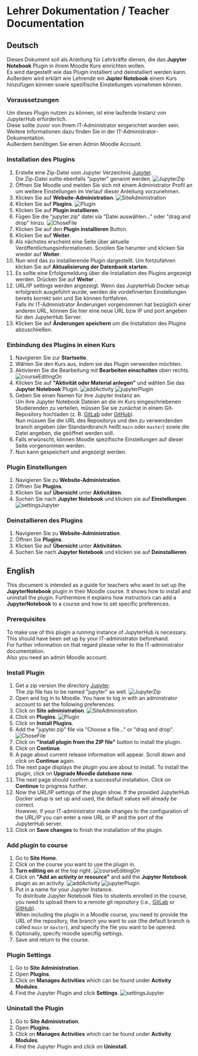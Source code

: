 # Lehrer Dokumentation / Teacher Documentation

## Deutsch
Dieses Dokument soll als Anleitung für Lehrkräfte dienen, die das __Jupyter Notebook__ Plugin in ihrem Moodle Kurs einrichten wollen.\
Es wird dargestellt wie das Plugin installiert und deinstalliert werden kann.\
Außerdem wird erklärt wie Lehrende ein __Jupter Notebook__ einem Kurs hinzufügen können sowie spezifische Einstellungen vornehmen können.

### Voraussetzungen
Um dieses Plugin nutzen zu können, ist eine laufende Instanz von JupyterHub erforderlich.\
Diese sollte zuvor von Ihrem IT-Administrator eingerichtet worden sein.\
Weitere Informationen dazu finden Sie in der IT-Administrator-Dokumentation.\
Außerdem benötigen Sie einen Admin Moodle Account.

### Installation des Plugins

1.  Erstelle eine Zip-Datei vom Jupyter Verzeichnis [Jupyter](https://sopra.informatik.uni-stuttgart.de/kib3-student-projects/kib3-stupro-ss-22/-/tree/main/jupyter). \
    Die Zip-Datei sollte ebenfalls "jupyter" genannt werden.
    ![JupyterZip](images/jupyterZipDeutsch.png)
2.  Öffnen Sie Moodle und melden Sie sich mit einem Administrator Profil an um weitere Einstellungen im Verlauf dieser Anleitung vorzunehmen.
3.  Klicken Sie auf  __Website-Administration__.
    ![SiteAdministration](images/websiteAdministration.png)
4.  Klicken Sie auf __Plugins__.
    ![Plugin](images/pluginsDeutsch.png)
5.  Klicken Sie auf __Plugin installieren__.
6.  Fügen Sie die "jupyter.zip" datei via "Datei auswählen..." oder "drag and drop" hinzu.
    ![ChoseFile](images/installierenVonPlugin.png)
7.  Klicken Sie auf den __Plugin installieren__ Button.
8.  Klicken Sie auf __Weiter__.
9.  Als nächstes erscheint eine Seite über aktuelle Veröffentlichungsinformationen. Scrollen Sie herunter und klicken Sie wieder auf __Weiter__.
10. Nun wird das zu installierende Plugin dargestellt. Um fortzufahren klicken Sie auf __Aktualisierung der Datenbank starten__.
11. Es sollte eine Erfolgsmeldung über die Installation des Plugins angezeigt werden. Drücken Sie auf __Weiter__ .
12. URL/IP settings werden angezeigt. Wenn das JupyterHub Docker setup erfolgreich ausgeführt wurde, werden die vordefinierten Einstellungen bereits korrekt sein und Sie können fortfahren.\
    Falls ihr IT-Administrator Änderungen vorgenommen hat bezüglich einer anderen URL, können Sie hier eine neue URL bzw IP und port angeben für den JupyterHub Server.
13. Klicken Sie auf __Änderungen speichern__ um die Installation des Plugins abzuschließen.

### Einbindung des Plugins in einen Kurs
1. Navigieren Sie zur __Startseite__.
2. Wählen Sie den Kurs aus, indem sie das Plugin verwenden möchten.
3. Aktivieren Sie die Bearbeitung  mit __Bearbeiten einschalten__ oben rechts.
   ![courseEditingOn](images/bearbeitenEinschalten.png)
4. Klicken Sie auf __"Aktivität oder Material anlegen"__ und wählen Sie das __Jupyter Notebook__ Plugin.
   ![addActivity](images/aktivitaetAnlegen.png)
   ![jupyterPlugin](images/jupyterNotebookWaehlen.png)
5. Geben Sie einen Namen für ihre Jupyter Instanz an. \
   Um ihre Jupyter Notebook Dateien an die im Kurs eingeschriebenen Studierenden zu verteilen, müssen Sie sie zunächst in einem Git-Repository hochladen (z. B. [GitLab](https://gitlab.com/) oder [GitHub](https://github.com/)).\
   Nun müssen Sie die URL des Repositorys und den zu verwendenden branch angeben (der Standardbranch heißt `main` oder `master`) sowie die Datei angeben, die geöffnet werden soll.
6. Falls erwünscht, können Moodle spezifische Einstellungen auf dieser Seite vorgenommen werden.  
7. Nun kann gespeichert und angezeigt werden.

### Plugin Einstellungen
1. Navigieren Sie zu __Website-Administration__.
2. Öffnen Sie __Plugins__.
3. Klicken Sie auf __Übersicht__ unter __Aktivitäten__.
4. Suchen Sie nach __Jupyter Notebook__ und klicken sie auf __Einstellungen__.
   ![settingsJupyter](images/einstellungen.png)

### Deinstallieren des Plugins
1. Navigieren Sie zu __Website-Administration__.
2. Öffnen Sie __Plugins__.
3. Klicken Sie auf __Übersicht__ unter __Aktivitäten__.
4. Suchen Sie nach __Jupyter Notebook__ und klicken sie auf __Deinstallieren__.

## English
This document is intended as a guide for teachers who want to set up the __JupyterNotebook__ plugin in their Moodle course.
It shows how to install and uninstall the plugin.
Furthermore it explains how instructors can add a __JupyterNotebook__ to a course and how to set specific preferences.

### Prerequisites
To make use of this plugin a running instance of JupyterHub is necessary.\
This should have been set up by your IT-administrator beforehand.\
For further information on that regard please refer to the IT-administrator documentation.\
Also you need an admin Moodle account.

### Install Plugin
1.  Get a zip version the directory [Jupyter](https://sopra.informatik.uni-stuttgart.de/kib3-student-projects/kib3-stupro-ss-22/-/tree/main/jupyter).\
    The zip file has to be named "jupyter" as well.
    ![JupyterZip](images/createZipFile.png)
2.  Open and log in to Moodle. You have to log in with an adminstrator account to set the following preferences.
3.  Click on __Site administration__.
    ![SiteAdministration](images/siteAdmin.png)
4.  Click on __Plugins__.
    ![Plugin](images/plugin.png)
5.  Click on __Install Plugins__.
6.  Add the "jupyter.zip" file via "Choose a file..." or "drag and drop".
    ![ChoseFile](images/choseFile.png)
7.  Click on __"Install plugin from the ZIP file"__ button to install the plugin.
8.  Click on __Continue__.
9.  A page about current release information will appear. Scroll down and click on __Continue__ again.
10. The next page displays the plugin you are about to install. To install the plugin, click on __Upgrade Moodle datebase now__.
11. The next page should confirm a successful installation. Click on __Continue__ to progress further.
12. Now the URL/IP settings of the plugin show. If the provided JupyterHub Docker setup is set up and used, the default values will already be correct.\
    However, if your IT-administrator made changes to the configuration of the URL/IP you can enter a new URL or IP and the port of the JupyterHub server.
13. Click on __Save changes__ to finish the installation of the plugin.

### Add plugin to course
1. Go to __Site Home__.
2. Click on the course you want to use the plugin in.
3. __Turn editing on__ at the top right.
   ![courseEditingOn](images/courseEditingOn.png)
4. Click on __"Add an activity or resource"__ and add the __Jupyter Notebook__ plugin as an activity.
   ![addActivity](images/addActivity.png)
   ![jupyterPlugin](images/addJupyter.png)
5. Put in a name for your Jupyter Instance.\
   To distribute Jupyter Notebook files to students enrolled in the course, you need to upload them to a remote git repository (i.e., [GitLab](https://gitlab.com/) or [GitHub](https://github.com/)).\
   When including the plugin in a Moodle course, you need to provide the URL of the repository, the branch you want to use (the default branch is called `main` or `master`), and specify the file you want to be opened.
6. Optionally, specify moodle specifig settings.  
7. Save and return to the course.

### Plugin Settings
1. Go to __Site Administration__.
2. Open __Plugins__.
3. Click on __Manages Activities__ which can be found under __Activity Modules__.
4. Find the Jupyter Plugin and click __Settings__.
   ![settingsJupyter](images/settings.png)

### Uninstall the Plugin
1. Go to __Site Administration__.
2. Open __Plugins__.
3. Click on __Manages Activities__ which can be found under __Activity Modules__.
4. Find the Jupyter Plugin and click on __Uninstall__.
